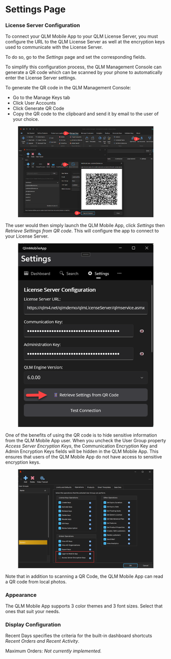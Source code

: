 # Settings Page

### License Server Configuration

To connect your QLM Mobile App to your QLM License Server, you must configure the URL to the QLM License Server as well at the encryption keys used to communicate with the License Server.

To do so, go to the _Settings_ page and set the corresponding fields.

To simplify this configuration process, the QLM Management Console can generate a QR code which can be scanned by your phone to automatically enter the License Server settings.

To generate the QR code in the QLM Management Console:

* Go to the Manage Keys tab
* Click User Accounts
* Click Generate QR Code
* Copy the QR code to the clipboard and send it by email to the user of your choice.

<figure><img src="../.gitbook/assets/image (58).png" alt=""><figcaption></figcaption></figure>

The user would then simply launch the QLM Mobile App, click _Settings_ then _Retrieve Settings from QR code_. This will configure the app to connect to your License Server.

<figure><img src="../.gitbook/assets/image (59).png" alt=""><figcaption></figcaption></figure>



One of the benefits of using the QR code is to hide sensitive information from the QLM Mobile App user. When you uncheck the User Group property _Access Server Encryption Keys_, the Communication Encryption Key and Admin Encryption Keys fields will be hidden in the QLM Mobile App. This ensures that users of the QLM Mobile App do not have access to sensitive encryption keys.

<figure><img src="../.gitbook/assets/image (57).png" alt=""><figcaption></figcaption></figure>

Note that in addition to scanning a QR Code, the QLM Mobile App can read a QR code from local photos.

### Appearance

The QLM Mobile App supports 3 color themes and 3 font sizes. Select that ones that suit your needs.

### Display Configuration

Recent Days specifies the criteria for the built-in dashboard shortcuts _Recent Orders and Recent Activity_.

Maximum Orders: _Not currently implemented._

